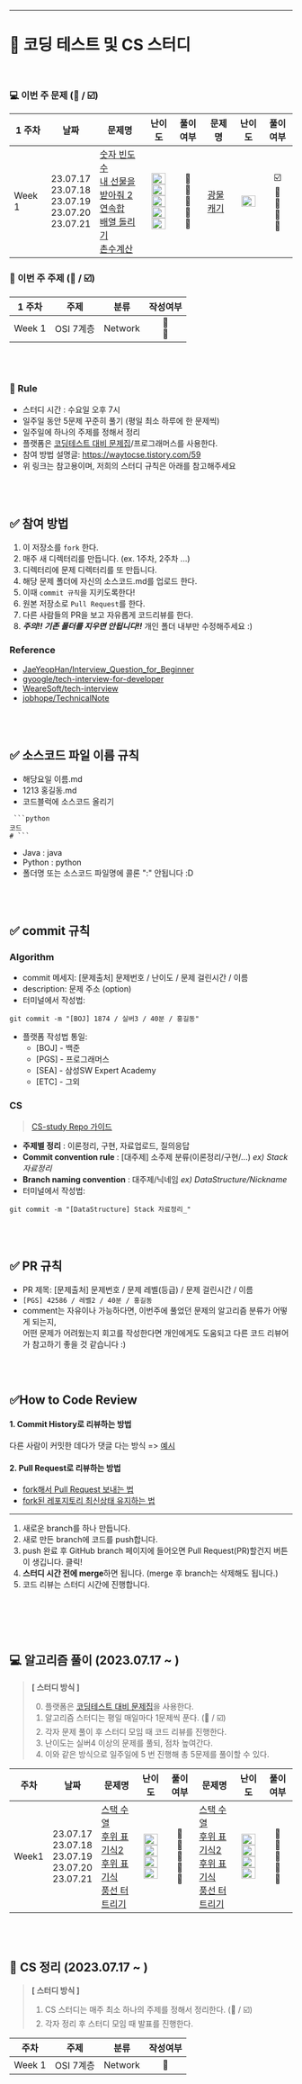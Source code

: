 ---
# 📝 코딩 테스트 및 CS 스터디

<br />

### 💻 이번 주 문제 (💭 / ☑️)


| 1 주차    | 날짜                                                         | 문제명                                                       | 난이도                                                       | 풀이여부                      | 문제명                                                       | 난이도                                                       | 풀이여부                      |
| ------- | ------------------------------------------------------------ | ------------------------------------------------------------ | :------------------------------------------------------------: | :-----------------------------: | ------------------------------------------------------------ | :------------------------------------------------------------: | :-----------------------------: |
| Week 1 | 23.07.17<br /> 23.07.18<br /> 23.07.19<br /> 23.07.20<br /> 23.07.21<br /> | [숫자 빈도수](https://www.acmicpc.net/problem/14912)<br/> [내 선물을 받아줘 2](https://www.acmicpc.net/problem/15886)<br/> [연속합](https://www.acmicpc.net/problem/1912)<br/> [배열 돌리기](https://www.acmicpc.net/problem/17276)<br/> [촌수계산](https://www.acmicpc.net/problem/17276)<br/>  | <img height="20px" width="25px" src="https://static.solved.ac/tier_small/6.svg"/> <br/> <img height="20px" width="25px" src="https://static.solved.ac/tier_small/8.svg"/><br/> <img height="20px" width="25px" src="https://static.solved.ac/tier_small/9.svg"/><br/> <img height="20px" width="25px" src="https://static.solved.ac/tier_small/9.svg"/><br/> <img height="20px" width="25px" src="https://static.solved.ac/tier_small/9.svg"/><br/> | 💭<br /> 💭<br /> 💭<br /> 💭<br /> 💭<br /> | [광물 캐기](https://school.programmers.co.kr/learn/courses/30/lessons/172927)<br/> | <img height="20px" width="25px" src="https://static.solved.ac/tier_small/9.svg"/> <br/>  | ☑️ <br /> 💭<br /> 💭<br /> 💭<br /> 💭<br /> |

### 📖 이번 주 주제 (💭 / ☑️)

| 1 주차    |  주제                                                         | 분류                             | 작성여부                      | 
| ------------------------------------------------------------ | :------------------------------------------------------------: | :-----------------------------: |  :-------:  |
| Week 1 | OSI 7계층 | Network | 💭<br /> 💭<br /> |


<br />
<br />

### :pencil: Rule  
- 스터디 시간 : 수요일 오후 7시  
- 일주일 동안 5문제 꾸준히 풀기 (평일 최소 하루에 한 문제씩)
- 일주일에 하나의 주제를 정해서 정리
- 플랫폼은 [코딩테스트 대비 문제집](https://github.com/tony9402/baekjoon)/프로그래머스를 사용한다. 
- 참여 방법 설명글: <https://waytocse.tistory.com/59>
- 위 링크는 참고용이며, 저희의 스터디 규칙은 아래를 참고해주세요

<br />
<br />

## ✅ 참여 방법
1. 이 저장소를 `fork` 한다. 
2. 매주 새 디렉터리를 만듭니다. (ex. 1주차, 2주차 ...)
3. 디렉터리에 문제 디렉터리를 또 만듭니다. 
4. 해당 문제 폴더에 자신의 소스코드.md를 업로드 한다. 
5. 이때 `commit 규칙`을 지키도록한다!
6. 원본 저장소로 `Pull Request`를 한다. 
7. 다른 사람들의 PR을 보고 자유롭게 코드리뷰를 한다.
8. ***주의!! 기존 폴더를 지우면 안됩니다!!*** 개인 폴더 내부만 수정해주세요 :)

### Reference

- [JaeYeopHan/Interview_Question_for_Beginner](https://github.com/JaeYeopHan/Interview_Question_for_Beginner)
- [gyoogle/tech-interview-for-developer](https://github.com/gyoogle/tech-interview-for-developer)
- [WeareSoft/tech-interview](https://github.com/WeareSoft/tech-interview)
- [jobhope/TechnicalNote](https://github.com/jobhope/TechnicalNote)

<br />
<br />

## ✅ 소스코드 파일 이름 규칙
- 해당요일 이름.md
- 1213 홍길동.md
- 코드블럭에 소스코드 올리기
```(해당언어)
 ```python
코드
# ```

```
- Java : java
- Python : python
- 폴더명 또는 소스코드 파일명에 콜론 ":" 안됩니다 :D

<br />
<br />

## ✅ commit 규칙
### Algorithm
- commit 메세지: [문제출처] 문제번호 / 난이도 / 문제 걸린시간 / 이름
- description: 문제 주소 (option)
- 터미널에서 작성법: 
```
git commit -m "[BOJ] 1874 / 실버3 / 40분 / 홍길동" 
```
- 플랫폼 작성법 통일: 
  * [BOJ] - 백준 
  * [PGS] - 프로그래머스
  * [SEA] - 삼성SW Expert Academy
  * [ETC] - 그외

### CS
> [CS-study Repo 가이드](https://www.notion.so/CS-study-Repo-3428a7e4213345ffa08362c7abea8528)

- **주제별 정리** : 이론정리, 구현, 자료업로드, 질의응답
- **Commit convention rule** : [대주제] 소주제 분류(이론정리/구현/...) _ex) <DataStructure> Stack 자료정리_
- **Branch naming convention** : 대주제/닉네임 _ex) DataStructure/Nickname_
- 터미널에서 작성법: 
```
git commit -m "[DataStructure] Stack 자료정리_" 
```
<br />

<br />

## ✅ PR 규칙
- PR 제목: [문제출처] 문제번호 / 문제 레벨(등급) / 문제 걸린시간 / 이름
-  ```[PGS] 42586 / 레벨2 / 40분 / 홍길동 ```
-  comment는 자유이나 가능하다면, 이번주에 풀었던 문제의 알고리즘 분류가 어떻게 되는지, <br> 어떤 문제가 어려웠는지 회고를 작성한다면 개인에게도 도움되고 다른 코드 리뷰어가 참고하기 좋을 것 같습니다 :)


<br />
<br />

## ✅How to Code Review   
#### 1. Commit History로 리뷰하는 방법 
다른 사람이 커밋한 데다가 댓글 다는 방식 =>
[예시](https://github.com/ohgyun/using-github-for-code-reviews/commit/8a85b15805237214aea83a1131f0548b3b69a2d8)    

#### 2. Pull Request로 리뷰하는 방법   
- [fork해서 Pull Request 보내는 법](https://wayhome25.github.io/git/2017/07/08/git-first-pull-request-story/)  
- [fork된 레포지토리 최신상태 유지하는 법](https://jybaek.tistory.com/775)   
-------

1) 새로운 branch를 하나 만듭니다.  
2) 새로 만든 branch에 코드를 push합니다.  
3) push 완료 후 GitHub branch 페이지에 들어오면 Pull Request(PR)할건지 버튼이 생깁니다. 클릭!
4) <b>스터디 시간 전에 merge</b>하면 됩니다. (merge 후 branch는 삭제해도 됩니다.)
5) 코드 리뷰는 스터디 시간에 진행합니다.

<br />
<br />
                  
​                   

## 💻 알고리즘 풀이 (2023.07.17 ~ )

> **[ 스터디 방식 ]**
>
> 0. 플랫폼은 [코딩테스트 대비 문제집](https://github.com/tony9402/baekjoon)을 사용한다. 
> 1. 알고리즘 스터디는 평일 매일마다 1문제씩 푼다. (💭 / ☑️)
> 2. 각자 문제 풀이 후 스터디 모임 때 코드 리뷰를 진행한다.
> 3. 난이도는 실버4 이상의 문제를 풀되, 점차 높여간다.
> 4. 이와 같은 방식으로 일주일에 5 번 진행해 총 5문제를 풀이할 수 있다.

|          주차          |    날짜      | 문제명                                                       | 난이도                                   | 풀이여부 |문제명                                                       | 난이도                                   | 풀이여부 |
| --------------- | ---------------  | ------------------------------------------------------------ | :----------------------------------------: | :--------: | ------------------------------------------------------------ | :----------------------------------------: | :--------: |
| Week1 | 23.07.17<br /> 23.07.18<br /> 23.07.19<br /> 23.07.20<br /> 23.07.21<br /> | [스택 수열](https://www.acmicpc.net/problem/1874)<br />[후위 표기식2](https://www.acmicpc.net/problem/1935)<br />[후위 표기식](https://www.acmicpc.net/problem/1918)<br />[풍선 터트리기](https://www.acmicpc.net/problem/2346) | <img height="20px" width="25px" src="https://static.solved.ac/tier_small/8.svg"/> <br /><img height="20px" width="25px" src="https://static.solved.ac/tier_small/8.svg"/> <br /><img height="20px" width="25px" src="https://static.solved.ac/tier_small/14.svg"/><br />  <img height="20px" width="25px" src="https://static.solved.ac/tier_small/8.svg"/>                 | 💭<br />💭<br />💭<br />💭<br />💭 | [스택 수열](https://www.acmicpc.net/problem/1874)<br />[후위 표기식2](https://www.acmicpc.net/problem/1935)<br />[후위 표기식](https://www.acmicpc.net/problem/1918)<br />[풍선 터트리기](https://www.acmicpc.net/problem/2346) | <img height="20px" width="25px" src="https://static.solved.ac/tier_small/8.svg"/> <br /><img height="20px" width="25px" src="https://static.solved.ac/tier_small/8.svg"/> <br /><img height="20px" width="25px" src="https://static.solved.ac/tier_small/14.svg"/><br />  <img height="20px" width="25px" src="https://static.solved.ac/tier_small/8.svg"/>                 | 💭<br />💭<br />💭<br />💭<br />💭 |

<br />
<br />

## 📖 CS 정리 (2023.07.17 ~ )
> **[ 스터디 방식 ]**
>
> 1. CS 스터디는 매주 최소 하나의 주제를 정해서 정리한다. (💭 / ☑️)
> 2. 각자 정리 후 스터디 모임 때 발표를 진행한다.

| 주차    |  주제                                                         | 분류                             | 작성여부                      | 
| ------------------------------------------------------------ | :------------------------------------------------------------: | :-----------------------------: |  :-------:  |
| Week 1 | OSI 7계층 | Network | 💭<br /> |

